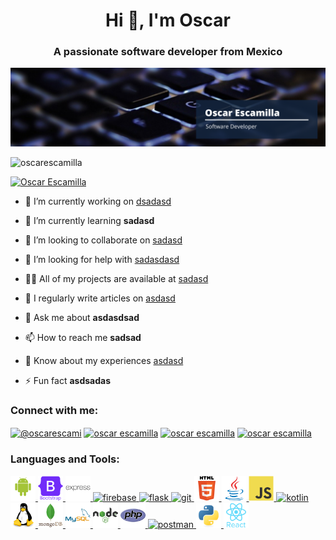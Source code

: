 <h1 align="center">Hi 👋, I'm Oscar</h1>
<h3 align="center">A passionate software developer from Mexico</h3>

<img src="https://github.com/OscarEscamilla/OscarEscamilla/blob/main/Blue%20Skyline%20Details%20General%20LinkedIn%20Banner%20(2).png"
    alt="Banner" />

<p align="left"> <img
        src="https://komarev.com/ghpvc/?username=oscarescamilla&label=Profile views&color=0e75b6&style=flat"
        alt="oscarescamilla" /> </p>

<p align="left"> <a href="https://twitter.com/oscarscami" target="blank"><img
            src="https://img.shields.io/twitter/follow/oscarscami?logo=twitter&style=for-the-badge"
            alt="Oscar Escamilla" /></a> </p>

- 🔭 I’m currently working on [dsadasd](ssadsa)

- 🌱 I’m currently learning **sadasd**

- 👯 I’m looking to collaborate on [sadasd](asdsad)

- 🤝 I’m looking for help with [sadasdasd](sadsad)

- 👨‍💻 All of my projects are available at [sadasd](sadasd)

- 📝 I regularly write articles on [asdasd](asdasd)

- 💬 Ask me about **asdasdsad**

- 📫 How to reach me **sadsad**

- 📄 Know about my experiences [asdasd](asdasd)

- ⚡ Fun fact **asdsadas**

<h3 align="left">Connect with me:</h3>
<p align="left">
    <a href="https://twitter.com/oscarscami" target="blank"><img align="center"
            src="https://cdn.jsdelivr.net/npm/simple-icons@3.0.1/icons/twitter.svg" alt="@oscarescami" height="30"
            width="40" /></a>
    <a href="https://linkedin.com/in/oscar-escamilla" target="blank"><img align="center"
            src="https://cdn.jsdelivr.net/npm/simple-icons@3.0.1/icons/linkedin.svg" alt="oscar escamilla" height="30"
            width="40" /></a>
    <a href="https://instagram.com/oscarscam" target="blank"><img align="center"
            src="https://cdn.jsdelivr.net/npm/simple-icons@3.0.1/icons/instagram.svg" alt="oscar escamilla" height="30"
            width="40" /></a>
    <a href="https://www.youtube.com/channel/UCaaX2hzO1LcZNfK0O9RNbXg" target="blank"><img align="center"
            src="https://cdn.jsdelivr.net/npm/simple-icons@3.0.1/icons/youtube.svg" alt="oscar escamilla" height="30"
            width="40" /></a>
</p>

<h3 align="left">Languages and Tools:</h3>
<p align="left"> <a href="https://developer.android.com" target="_blank"> <img
            src="https://raw.githubusercontent.com/devicons/devicon/master/icons/android/android-original-wordmark.svg"
            alt="android" width="40" height="40" /> </a> <a href="https://getbootstrap.com" target="_blank"> <img
            src="https://raw.githubusercontent.com/devicons/devicon/master/icons/bootstrap/bootstrap-plain-wordmark.svg"
            alt="bootstrap" width="40" height="40" /> </a> <a href="https://expressjs.com" target="_blank"> <img
            src="https://raw.githubusercontent.com/devicons/devicon/master/icons/express/express-original-wordmark.svg"
            alt="express" width="40" height="40" /> </a> <a href="https://firebase.google.com/" target="_blank"> <img
            src="https://www.vectorlogo.zone/logos/firebase/firebase-icon.svg" alt="firebase" width="40" height="40" />
    </a> <a href="https://flask.palletsprojects.com/" target="_blank"> <img
            src="https://www.vectorlogo.zone/logos/pocoo_flask/pocoo_flask-icon.svg" alt="flask" width="40"
            height="40" /> </a> <a href="https://git-scm.com/" target="_blank"> <img
            src="https://www.vectorlogo.zone/logos/git-scm/git-scm-icon.svg" alt="git" width="40" height="40" /> </a> <a
        href="https://www.w3.org/html/" target="_blank"> <img
            src="https://raw.githubusercontent.com/devicons/devicon/master/icons/html5/html5-original-wordmark.svg"
            alt="html5" width="40" height="40" /> </a> <a href="https://www.java.com" target="_blank"> <img
            src="https://raw.githubusercontent.com/devicons/devicon/master/icons/java/java-original.svg" alt="java"
            width="40" height="40" /> </a> <a href="https://developer.mozilla.org/en-US/docs/Web/JavaScript"
        target="_blank"> <img
            src="https://raw.githubusercontent.com/devicons/devicon/master/icons/javascript/javascript-original.svg"
            alt="javascript" width="40" height="40" /> </a> <a href="https://kotlinlang.org" target="_blank"> <img
            src="https://www.vectorlogo.zone/logos/kotlinlang/kotlinlang-icon.svg" alt="kotlin" width="40"
            height="40" /> </a> <a href="https://www.linux.org/" target="_blank"> <img
            src="https://raw.githubusercontent.com/devicons/devicon/master/icons/linux/linux-original.svg" alt="linux"
            width="40" height="40" /> </a> <a href="https://www.mongodb.com/" target="_blank"> <img
            src="https://raw.githubusercontent.com/devicons/devicon/master/icons/mongodb/mongodb-original-wordmark.svg"
            alt="mongodb" width="40" height="40" /> </a> <a href="https://www.mysql.com/" target="_blank"> <img
            src="https://raw.githubusercontent.com/devicons/devicon/master/icons/mysql/mysql-original-wordmark.svg"
            alt="mysql" width="40" height="40" /> </a> <a href="https://nodejs.org" target="_blank"> <img
            src="https://raw.githubusercontent.com/devicons/devicon/master/icons/nodejs/nodejs-original-wordmark.svg"
            alt="nodejs" width="40" height="40" /> </a> <a href="https://www.php.net" target="_blank"> <img
            src="https://raw.githubusercontent.com/devicons/devicon/master/icons/php/php-original.svg" alt="php"
            width="40" height="40" /> </a> <a href="https://postman.com" target="_blank"> <img
            src="https://www.vectorlogo.zone/logos/getpostman/getpostman-icon.svg" alt="postman" width="40"
            height="40" /> </a> <a href="https://www.python.org" target="_blank"> <img
            src="https://raw.githubusercontent.com/devicons/devicon/master/icons/python/python-original.svg"
            alt="python" width="40" height="40" /> </a> <a href="https://reactjs.org/" target="_blank"> <img
            src="https://raw.githubusercontent.com/devicons/devicon/master/icons/react/react-original-wordmark.svg"
            alt="react" width="40" height="40" /> </a> </p>

<!--
<p><img align="center"
        src="https://github-readme-stats.vercel.app/api/top-langs?username=oscarescamilla&show_icons=true&locale=en&layout=compact"
        alt="oscarescamilla" /></p> -->
